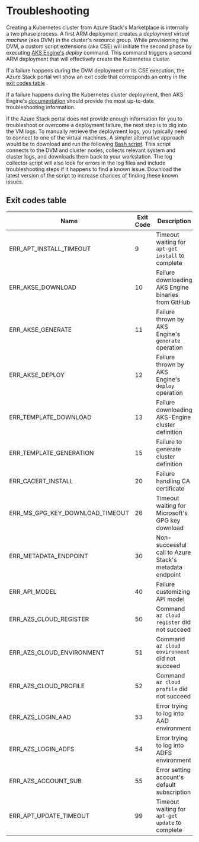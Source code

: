 # Troubleshooting

Creating a Kubernetes cluster from Azure Stack's Marketplace is internally a two phase process. A first ARM deployment creates a _deployment virtual machine_ (aka DVM) in the cluster's resource group. While provisioning the DVM, a custom script extensions (aka CSE) will initiate the second phase by executing [AKS Engine's](https://github.com/Azure/aks-engine) _deploy_ command. This command triggers a second ARM deployment that will effectively create the Kubernetes cluster.

If a failure happens during the DVM deployment or its CSE execution, the Azure Stack portal will show an exit code that corresponds an entry in the [exit codes table](#exit-codes-table) .

If a failure happens during the Kubernetes cluster deployment, then AKS Engine's [documentation](https://github.com/Azure/aks-engine/blob/master/docs/howto/troubleshooting.md) should provide the most up-to-date troubleshooting information.

If the Azure Stack portal does not provide enough information for you to troubleshoot or overcome a deployment failure, the next step is to dig into the VM logs. To manually retrieve the deployment logs, you typically need to connect to one of the virtual machines. A simpler alternative approach would be to download and run the following [Bash script](https://aka.ms/AzsK8sLogCollectorScript). This script connects to the DVM and cluster nodes, collects relevant system and cluster logs, and downloads them back to your workstation. The log collector script will also look for errors in the log files and include troubleshooting steps if it happens to find a known issue. Download the latest version of the script to increase chances of finding these known issues.

## Exit codes table

| Name | Exit Code | Description |
|------|-----------|-------------|
| ERR_APT_INSTALL_TIMEOUT | 9  | Timeout waiting for `apt-get install` to complete |
| ERR_AKSE_DOWNLOAD | 10 | Failure downloading AKS Engine binaries from GitHub |
| ERR_AKSE_GENERATE | 11 | Failure thrown by AKS Engine's `generate` operation |
| ERR_AKSE_DEPLOY | 12 | Failure thrown by AKS Engine's `deploy` operation |
| ERR_TEMPLATE_DOWNLOAD | 13 | Failure downloading AKS-Engine cluster definition |
| ERR_TEMPLATE_GENERATION | 15 | Failure to generate cluster definition |
| ERR_CACERT_INSTALL | 20 | Failure handling CA certificate |
| ERR_MS_GPG_KEY_DOWNLOAD_TIMEOUT | 26 | Timeout waiting for Microsoft's GPG key download |
| ERR_METADATA_ENDPOINT | 30 | Non-successful call to Azure Stack's metadata endpoint |
| ERR_API_MODEL | 40 | Failure customizing API model |
| ERR_AZS_CLOUD_REGISTER | 50 | Command `az cloud register` did not succeed |
| ERR_AZS_CLOUD_ENVIRONMENT | 51 | Command `az cloud environment` did not succeed |
| ERR_AZS_CLOUD_PROFILE | 52 | Command `az cloud profile` did not succeed |
| ERR_AZS_LOGIN_AAD | 53 | Error trying to log into AAD environment |
| ERR_AZS_LOGIN_ADFS | 54 | Error trying to log into ADFS environment |
| ERR_AZS_ACCOUNT_SUB | 55 | Error setting account's default subscription |
| ERR_APT_UPDATE_TIMEOUT | 99 | Timeout waiting for `apt-get update` to complete |